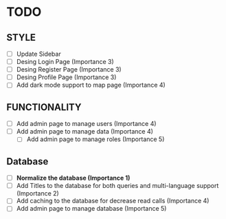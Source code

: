 # TODO

## STYLE

- [ ] Update Sidebar
- [ ] Desing Login Page (Importance 3)
- [ ] Desing Register Page (Importance 3)
- [ ] Desing Profile Page (Importance 3)
- [ ] Add dark mode support to map page (Importance 4)

## FUNCTIONALITY

- [ ] Add admin page to manage users (Importance 4)
- [ ] Add admin page to manage data (Importance 4)
  - [ ] Add admin page to manage roles (Importance 5)

## Database

- [ ] **Normalize the database (Importance 1)**
- [ ] Add Titles to the database for both queries and multi-language support (Importance 2)
- [ ] Add caching to the database for decrease read calls (Importance 4)
- [ ] Add admin page to manage database (Importance 5)
